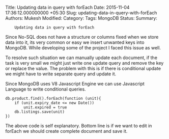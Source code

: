Title: Updating data in query with forEach
Date: 2015-11-04 17:36:12.000000000 +05:30
Slug: updating-data-in-query-with-forEach
Authors: Mukesh
Modified: 
Category: 
Tags: MongoDB
Status: 
Summary: 

        Updating data in query with forEach 

Since No-SQL does not have a structure or columns fixed when we store data into it, its very common or easy we insert unwanted keys into MongoDB. 
While developing some of the project I faced this issue as well. 

To resolve such situation we can manually update each document, if the task is very small we might just write one update query and remove the key or replace the value. The problem with this is if there is conditional update we might have to write separate query and update it. 

Since MongoDB uses V8 Javascript Engine we can use Javascript Language to write conditional queries. 


	db.product.find().forEach(function (unit){
	    if (unit.expiry_date <= new Date())
	    	unit.expired = true
	    db.listings.save(unit)
	})

The above code is self explanatory. Bottom line is if we want to edit in forEach we should create complete document and save it. 